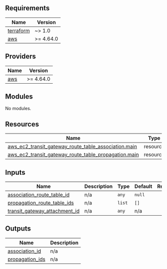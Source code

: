 ## Requirements

| Name | Version |
|------|---------|
| <a name="requirement_terraform"></a> [terraform](#requirement\_terraform) | ~> 1.0 |
| <a name="requirement_aws"></a> [aws](#requirement\_aws) | >= 4.64.0 |

## Providers

| Name | Version |
|------|---------|
| <a name="provider_aws"></a> [aws](#provider\_aws) | >= 4.64.0 |

## Modules

No modules.

## Resources

| Name | Type |
|------|------|
| [aws_ec2_transit_gateway_route_table_association.main](https://registry.terraform.io/providers/hashicorp/aws/latest/docs/resources/ec2_transit_gateway_route_table_association) | resource |
| [aws_ec2_transit_gateway_route_table_propagation.main](https://registry.terraform.io/providers/hashicorp/aws/latest/docs/resources/ec2_transit_gateway_route_table_propagation) | resource |

## Inputs

| Name | Description | Type | Default | Required |
|------|-------------|------|---------|:--------:|
| <a name="input_association_route_table_id"></a> [association\_route\_table\_id](#input\_association\_route\_table\_id) | n/a | `any` | `null` | no |
| <a name="input_propagation_route_table_ids"></a> [propagation\_route\_table\_ids](#input\_propagation\_route\_table\_ids) | n/a | `list` | `[]` | no |
| <a name="input_transit_gateway_attachment_id"></a> [transit\_gateway\_attachment\_id](#input\_transit\_gateway\_attachment\_id) | n/a | `any` | n/a | yes |

## Outputs

| Name | Description |
|------|-------------|
| <a name="output_association_id"></a> [association\_id](#output\_association\_id) | n/a |
| <a name="output_propagation_ids"></a> [propagation\_ids](#output\_propagation\_ids) | n/a |
